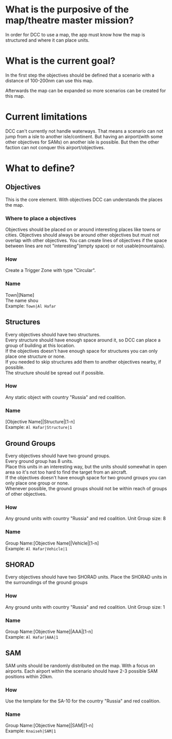 # What is the purposive of the map/theatre master mission?
In order for DCC to use a map, the app must know how the map is structured and where it can place units.
# What is the current goal?
In the first step the objectives should be defined that a scenario with a distance of 100-200nm can use this map.

Afterwards the map can be expanded so more scenarios can be created for this map.
# Current limitations
DCC can't currently not handle waterways. That means a scenario can not jump from a isle to another isle/continent. But having an airport(with some other objectives for SAMs) on another isle is possible. But then the other faction can not conquer this airport/objectives.
# What to define?
## Objectives
This is the core element. With objectives DCC can understands the places the map.
### Where to place a objectives
Objectives should be placed on or around interesting places like towns or cities.
Objectives should always be around other objectives but must not overlap with other objectives.
You can create lines of objectives if the space between lines are not "interesting"(empty space) or not usable(mountains).
### How
Create a Trigger Zone with type "Circular".
### Name
Town|[Name]  
The name shou  
Example: `Town|Al Hafar`
## Structures
Every objectives should have two structures.  
Every structure should have enough space around it, so DCC can place a group of building at this location.  
If the objectives doesn't have enough space for structures you can only place one structure or none.  
If you needed to skip structures add them to another objectives nearby, if possible.   
The structure should be spread out if possible.  
### How
Any static object with country "Russia" and red coalition.
### Name
[Objective Name]|Structure|[1-n]  
Example: `Al Hafar|Structure|1`
## Ground Groups
Every objectives should have two ground groups.  
Every ground group has 8 units.  
Place this units in an interesting way, but the units should somewhat in open area so it's not too hard to find the target from an aircraft.  
If the objectives doesn't have enough space for two ground groups you can only place one group or none.  
Whenever possible, the ground groups should not be within reach of groups of other objectives.  
### How
Any ground units with country "Russia" and red coalition.
Unit Group size: 8
### Name
Group Name:[Objective Name]|Vehicle|[1-n]  
Example: `Al Hafar|Vehicle|1`
## SHORAD
Every objectives should have two SHORAD units.
Place the SHORAD units in the surroundings of the ground groups
### How
Any ground units with country "Russia" and red coalition.
Unit Group size: 1
### Name
Group Name:[Objective Name]|AAA|[1-n]  
Example: `Al Hafar|AAA|1`
## SAM
SAM units should be randomly distributed on the map. With a focus on airports. Each airport within the scenario should have 2-3 possible SAM positions within 20km.
### How
Use the template for the SA-10 for the country "Russia" and red coalition.
### Name
Group Name:[Objective Name]|SAM|[1-n]  
Example: `Knaiseh|SAM|1`